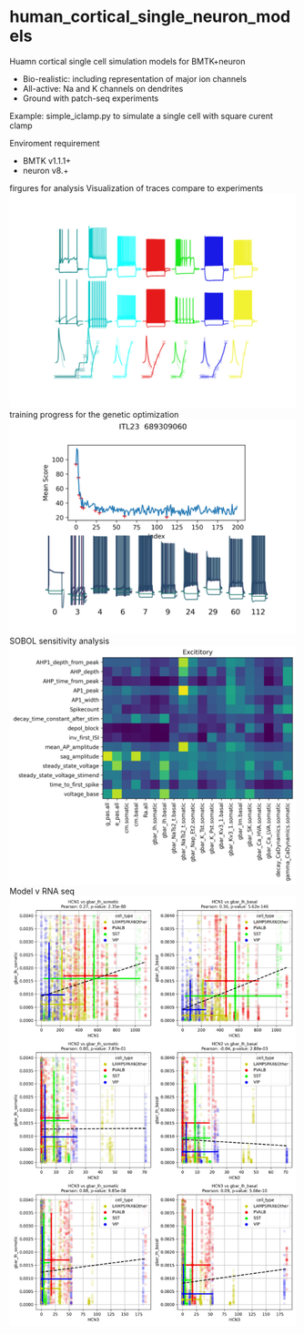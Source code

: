 # human_cortical_single_neuron_models
Huamn cortical single cell simulation models for BMTK+neuron
- Bio-realistic: including representation of major ion channels
- All-active: Na and K channels on dendrites
- Ground with patch-seq experiments

Example:
simple_iclamp.py to simulate a single cell with square curent clamp

Enviroment requirement
- BMTK v1.1.1+
- neuron v8.+

firgures for analysis
Visualization of traces compare to experiments
![figure_traces](figure_traces/plot.png)
training progress for the genetic optimization
![figure_training_history](figure_training_history/ITL23__689309060_plot.png)
SOBOL sensitivity analysis 
![figure_sobol_analysis](figure_sobol_analysis/Excititory_summary_plot.png)
Model v RNA seq
![figure_sobol_analysis](figure_model_v_rna_seq/inh_scatter_w_lines_plots_HCN1_HCN2_HCN3_vs_gbar_Ih_somatic_gbar_Ih_basal.png)

